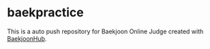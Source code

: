 # baekpractice
This is a auto push repository for Baekjoon Online Judge created with [BaekjoonHub](https://github.com/BaekjoonHub/BaekjoonHub).
